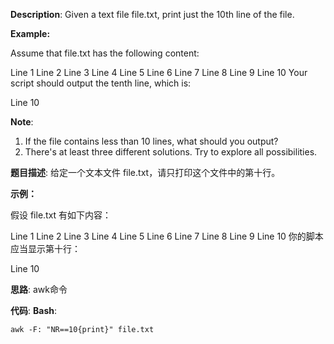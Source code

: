 __Description__:
Given a text file file.txt, print just the 10th line of the file.

**Example:**

Assume that file.txt has the following content:

Line 1
Line 2
Line 3
Line 4
Line 5
Line 6
Line 7
Line 8
Line 9
Line 10
Your script should output the tenth line, which is:

Line 10

__Note__:
1. If the file contains less than 10 lines, what should you output?
2. There's at least three different solutions. Try to explore all possibilities.

__题目描述__:
给定一个文本文件 file.txt，请只打印这个文件中的第十行。

**示例：**

假设 file.txt 有如下内容：

Line 1
Line 2
Line 3
Line 4
Line 5
Line 6
Line 7
Line 8
Line 9
Line 10
你的脚本应当显示第十行：

Line 10

__思路__:
awk命令

__代码__:
__Bash__:
```
awk -F: "NR==10{print}" file.txt
```
